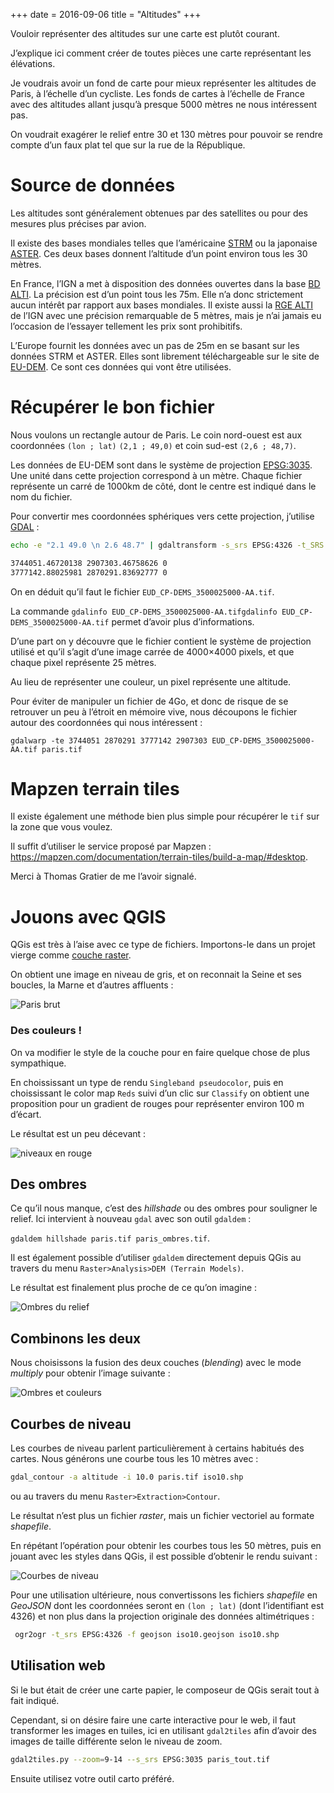 +++
date = 2016-09-06
title = "Altitudes"
+++

Vouloir représenter des altitudes sur une carte est plutôt courant.

J’explique ici comment créer de toutes pièces une carte représentant les
élévations.

Je voudrais avoir un fond de carte pour mieux représenter les altitudes de
Paris, à l’échelle d’un cycliste. Les fonds de cartes à l’échelle de France
avec des altitudes allant jusqu’à presque 5000 mètres ne nous intéressent pas.

On voudrait exagérer le relief entre 30 et 130 mètres pour pouvoir se rendre compte
d’un faux plat tel que sur la rue de la République.

# Source de données

Les altitudes sont généralement obtenues par des satellites ou pour des mesures plus
précises par avion.

Il existe des bases mondiales telles que l’américaine [STRM](https://fr.wikipedia.org/wiki/Shuttle_Radar_Topography_Mission) ou la japonaise
[ASTER](https://en.wikipedia.org/wiki/Advanced_Spaceborne_Thermal_Emission_and_Reflection_Radiometer#ASTER_Global_Digital_Elevation_Model).
Ces deux bases donnent l’altitude d’un point environ tous les 30 mètres.

En France, l’IGN a met à disposition des données ouvertes dans la base
[BD ALTI](http://professionnels.ign.fr/bdalti). La précision est d’un
point tous les 75m. Elle n’a donc strictement aucun intérêt par rapport aux
bases mondiales. Il existe aussi la [RGE ALTI](http://professionnels.ign.fr/rgealti) de l’IGN avec une précision
remarquable de 5 mètres, mais je n’ai jamais eu l’occasion de l’essayer
tellement les prix sont prohibitifs.

L’Europe fournit les données avec un pas de 25m en se basant sur les données
STRM et ASTER. Elles sont librement téléchargeable sur le site de
[EU-DEM](http://www.eea.europa.eu/data-and-maps/data/eu-dem). Ce sont
ces données qui vont être utilisées.

# Récupérer le bon fichier

Nous voulons un rectangle autour de Paris. Le coin nord-ouest est aux
coordonnées `(lon ; lat)` `(2,1 ; 49,0)` et coin sud-est `(2,6 ; 48,7)`.

Les données de EU-DEM sont dans le système de projection [EPSG:3035](https://en.wikipedia.org/wiki/European_grid). Une unité dans
cette projection correspond à un mètre. Chaque fichier représente un
carré de 1000km de côté, dont le centre est indiqué dans le nom du fichier.

Pour convertir mes coordonnées sphériques vers cette projection, j’utilise [GDAL](http://www.gdal.org/) :

```sh
echo -e "2.1 49.0 \n 2.6 48.7" | gdaltransform -s_srs EPSG:4326 -t_SRS EPSG:3035

3744051.46720138 2907303.46758626 0
3777142.88025981 2870291.83692777 0
```

On en déduit qu’il faut le fichier `EUD_CP-DEMS_3500025000-AA.tif`.

La commande `gdalinfo EUD_CP-DEMS_3500025000-AA.tifgdalinfo EUD_CP-DEMS_3500025000-AA.tif` permet d’avoir plus d’informations.

D’une part on y découvre que le fichier contient le système de projection
utilisé et qu’il s’agit d’une image carrée de 4000×4000 pixels, et que
chaque pixel représente 25 mètres.

Au lieu de représenter une couleur, un pixel représente une altitude.

Pour éviter de manipuler un fichier de 4Go, et donc de risque de se
retrouver un peu à l’étroit en mémoire vive, nous découpons le fichier
autour des coordonnées qui nous intéressent :

`gdalwarp -te 3744051 2870291 3777142 2907303 EUD_CP-DEMS_3500025000-AA.tif paris.tif`

# Mapzen terrain tiles

Il existe également une méthode bien plus simple pour récupérer le `tif` sur la
zone que vous voulez.

Il suffit d’utiliser le service proposé par Mapzen : https://mapzen.com/documentation/terrain-tiles/build-a-map/#desktop.

Merci à Thomas Gratier de me l’avoir signalé.

# Jouons avec QGIS

QGis est très à l’aise avec ce type de fichiers. Importons-le dans un
projet vierge comme [couche raster](http://hub.qgis.org/projects/quantum-gis/wiki/Opening_raster_files).

On obtient une image en niveau de gris, et on reconnait la Seine et ses
boucles, la Marne et d’autres affluents :

![Paris brut](../images/elevations/paris_brut.webp)

### Des couleurs !

On va modifier le style de la couche pour en faire quelque chose de plus sympathique.

En choississant un type de rendu `Singleband pseudocolor`, puis en choississant
le color map `Reds` suivi d’un clic sur `Classify` on obtient une proposition
pour un gradient de rouges pour représenter environ 100 m d’écart.

Le résultat est un peu décevant :

![niveaux en rouge](../images/elevations/paris_rouges.webp)

## Des ombres

Ce qu’il nous manque, c’est des _hillshade_ ou des ombres pour souligner le
relief. Ici intervient à nouveau `gdal` avec son outil `gdaldem` :

`gdaldem hillshade paris.tif paris_ombres.tif`.

Il est également possible d’utiliser `gdaldem` directement depuis QGis
au travers du menu `Raster>Analysis>DEM (Terrain Models)`.

Le résultat est finalement plus proche de ce qu’on imagine :

![Ombres du relief](../images/elevations/paris_ombres.webp)

## Combinons les deux

Nous choisissons la fusion des deux couches (_blending_) avec le mode
_multiply_ pour obtenir l’image suivante :

![Ombres et couleurs](../images/elevations/paris_combiné.webp)

## Courbes de niveau

Les courbes de niveau parlent particulièrement à certains habitués des
cartes. Nous générons une courbe tous les 10 mètres avec :

```sh
gdal_contour -a altitude -i 10.0 paris.tif iso10.shp
```

ou au travers du menu `Raster>Extraction>Contour`.

Le résultat n’est plus un fichier _raster_, mais un fichier vectoriel au
formate _shapefile_.

En répétant l’opération pour obtenir les courbes tous les 50 mètres,
puis en jouant avec les styles dans QGis, il est possible d’obtenir le
rendu suivant :

![Courbes de niveau](../images/elevations/paris_iso.webp)

Pour une utilisation ultérieure, nous convertissons les fichiers
_shapefile_ en _GeoJSON_ dont les coordonnées seront en `(lon ; lat)`
(dont l’identifiant est 4326) et
non plus dans la projection originale des données altimétriques :

```sh
 ogr2ogr -t_srs EPSG:4326 -f geojson iso10.geojson iso10.shp
```

## Utilisation web

Si le but était de créer une carte papier, le composeur de QGis serait
tout à fait indiqué.

Cependant, si on désire faire une carte interactive pour le web, il faut
transformer les images en tuiles, ici en utilisant `gdal2tiles` afin d’avoir
des images de taille différente selon le niveau de zoom.

```sh
gdal2tiles.py --zoom=9-14 --s_srs EPSG:3035 paris_tout.tif
```

Ensuite utilisez votre outil carto préféré.
